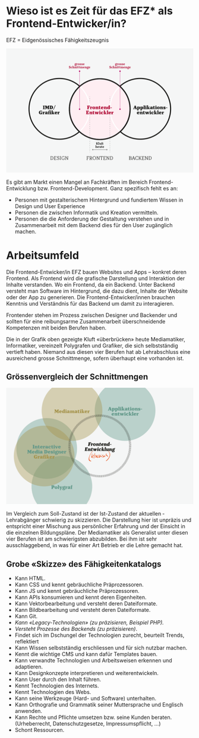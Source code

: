 # Wieso ist es Zeit für das EFZ* als Frontend-Entwicker/in?

EFZ = Eidgenössisches Fähigkeitszeugnis

![Alt Kluft](/darstellung-soll.svg)

Es gibt am Markt einen Mangel an Fachkräften im Bereich Frontend-Entwicklung bzw. Frontend-Development. Ganz spezifisch fehlt es an:
- Personen mit gestalterischem Hintergrund und fundiertem Wissen in Design und User Experience
- Personen die zwischen Informatik und Kreation vermitteln.
- Personen die die Anforderung der Gestaltung verstehen und in Zusammenarbeit mit dem Backend dies für den User zugänglich machen.

# Arbeitsumfeld
Die Frontend-Entwicker/in EFZ bauen Websites und Apps – konkret deren Frontend. Als Frontend wird die grafische Darstellung und Interaktion der Inhalte verstanden. Wo ein Frontend, da ein Backend. Unter Backend versteht man Software im Hintergrund, die dazu dient, Inhalte der Website oder der App zu generieren. Die Frontend-Entwicker/innen brauchen Kenntnis und Verständnis für das Backend um damit zu interagieren.

Frontender stehen im Prozess zwischen Designer und Backender und sollten für eine reibungsarme Zusammenarbeit überschneidende Kompetenzen mit beiden Berufen haben.

Die in der Grafik oben gezeigte Kluft «überbrücken» heute Mediamatiker, Informatiker, vereinzelt Poly­grafen und Grafiker, die sich selbstständig vertieft haben. Niemand aus diesen vier Berufen hat ab Lehrabschluss eine ausreichend grosse Schnittmenge, sofern überhaupt eine vorhanden ist.

## Grössenvergleich der Schnittmengen

![Alt Schnittmengenvergleich](/darstellung-vergleich.svg)

Im Vergleich zum Soll-Zustand ist der Ist-Zustand der aktuellen ­Lehrabgänger schwierig zu skizzieren. Die Darstellung hier ist unpräzis und entspricht einer Mischung aus persönlicher Erfahrung und der Einsicht in die einzelnen Bildungs­pläne. Der Mediamatiker als Generalist unter diesen vier Berufen ist am schwierigsten abzubilden. Bei ihm ist sehr ausschlaggebend, in was für einer Art Betrieb er die Lehre gemacht hat.

## Grobe «Skizze» des Fähigkeitenkatalogs
- Kann HTML.
- Kann CSS und kennt gebräuchliche Präprozessoren.
- Kann JS und kennt gebräuchliche Präprozessoren.
- Kann APIs konsumieren und kennt deren Eigenheiten.
- Kann Vektorbearbeitung und versteht deren Dateiformate.
- Kann Bildbearbeitung und versteht deren Dateiformate.
- Kann Git.
- *Kann «Legacy-Technologien» (zu präzisieren, Beispiel PHP).*
- *Versteht Prozesse des Backends (zu präzisieren)*.
- Findet sich im Dschungel der Technologien zurecht, beurteilt Trends, reflektiert
- Kann Wissen selbstständig erschliessen und für sich nutzbar machen.
- Kennt die wichtige CMS und kann dafür Templates bauen.
- Kann verwandte Technologien und Arbeitsweisen erkennen und adaptieren.
- Kann Designkonzepte interpretieren und weiterentwickeln.
- Kann User durch den Inhalt führen.
- Kennt Technologien des Internets.
- Kennt Technologien des Webs.
- Kann seine Werkzeuge (Hard- und Software) unterhalten.
- Kann Orthografie und Grammatik seiner Muttersprache und Englisch anwenden.
- Kann Rechte und Pflichte umsetzen bzw. seine Kunden beraten. (Urheberrecht, Datenschutzgesetze, Impressumspflicht, ...)
- Schont Ressourcen.
